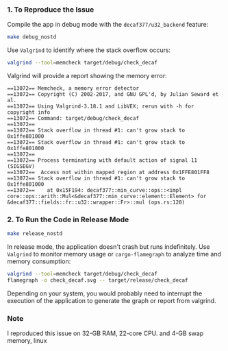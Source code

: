 ### 1. To Reproduce the Issue

Compile the app in debug mode with the `decaf377/u32_backend` feature:

```bash
make debug_nostd
```

Use `Valgrind` to identify where the stack overflow occurs:

```bash
valgrind --tool=memcheck target/debug/check_decaf
```

Valgrind will provide a report showing the memory error:

```plaintext
==13072== Memcheck, a memory error detector
==13072== Copyright (C) 2002-2017, and GNU GPL'd, by Julian Seward et al.
==13072== Using Valgrind-3.18.1 and LibVEX; rerun with -h for copyright info
==13072== Command: target/debug/check_decaf
==13072==
==13072== Stack overflow in thread #1: can't grow stack to 0x1ffe801000
==13072== Stack overflow in thread #1: can't grow stack to 0x1ffe801000
==13072==
==13072== Process terminating with default action of signal 11 (SIGSEGV)
==13072==  Access not within mapped region at address 0x1FFE801FF8
==13072== Stack overflow in thread #1: can't grow stack to 0x1ffe801000
==13072==    at 0x15F194: decaf377::min_curve::ops::<impl core::ops::arith::Mul<&decaf377::min_curve::element::Element> for &decaf377::fields::fr::u32::wrapper::Fr>::mul (ops.rs:120)
```

### 2. To Run the Code in Release Mode

```bash
make release_nostd
```

In release mode, the application doesn't crash but runs indefinitely. Use `Valgrind` to monitor memory usage or `cargo-flamegraph` to analyze time and memory consumption:

```bash
valgrind --tool=memcheck target/debug/check_decaf
flamegraph -o check_decaf.svg -- target/release/check_decaf
```

Depending on your system, you would probably need to interrupt the execution of the application to generate the graph or report from valgrind.

### Note

I reproduced this issue on 32-GB RAM, 22-core CPU.
and 4-GB swap memory, linux
